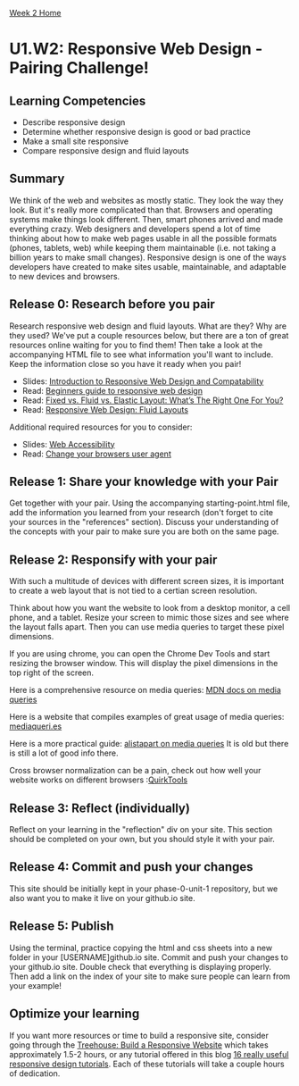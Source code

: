 [Week 2 Home](../)

# U1.W2: Responsive Web Design - Pairing Challenge!

## Learning Competencies
- Describe responsive design
- Determine whether responsive design is good or bad practice
- Make a small site responsive
- Compare responsive design and fluid layouts


## Summary

We think of the web and websites as mostly static. They look the way
they look. But it's really more complicated than that.  Browsers and
operating systems make things look different. Then, smart phones arrived
and made everything crazy.  Web designers and developers spend a lot of
time thinking about how to make web pages usable in all the possible
formats (phones, tablets, web) while keeping them maintainable (i.e. not
taking a billion years to make small changes). Responsive design is one
of the ways developers have created to make sites usable, maintainable, and
adaptable to new devices and browsers.


## Release 0: Research before you pair

Research responsive web design and fluid layouts. What are they? Why are they used? We've put a couple resources below, but there are a ton of great resources online waiting for you to find them! Then take a look at the accompanying HTML file to see what information you'll want to include. Keep the information close so you have it ready when you pair!

- Slides: [Introduction to Responsive Web Design and Compatability](http://girldevelopit.github.io/gdi-core-intermediate-html-css/class4.html#/1)
- Read: [Beginners guide to responsive web design](http://blog.teamtreehouse.com/beginners-guide-to-responsive-web-design)
- Read: [Fixed vs. Fluid vs. Elastic Layout: What’s The Right One For You?](http://www.smashingmagazine.com/2009/06/02/fixed-vs-fluid-vs-elastic-layout-whats-the-right-one-for-you/)
- Read: [Responsive Web Design: Fluid Layouts](http://www.sitepoint.com/responsive-web-design-fluid-layouts/)

Additional required resources for you to consider:
- Slides: [Web Accessibility](http://girldevelopit.github.io/girldevelopit-rdu-access/classslides.html#/)
- Read: [Change your browsers user agent](http://osxdaily.com/2013/01/16/change-user-agent-chrome-safari-firefox/)


## Release 1: Share your knowledge with your Pair

Get together with your pair. Using the accompanying starting-point.html file, add the information you learned from your research (don't forget to cite your sources in the "references" section). Discuss your understanding of the concepts with your pair to make sure you are both on the same page.

## Release 2: Responsify with your pair

With such a multitude of devices with different screen sizes, it is important to create a web layout that is not tied to a certian screen resolution.

Think about how you want the website to look from a desktop monitor, a cell phone, and a tablet. Resize your screen to mimic those sizes and see where the layout falls apart. Then you can use media queries to target these pixel dimensions.

If you are using chrome, you can open the Chrome Dev Tools and start resizing the browser window. This will display the pixel dimensions in the top right of the screen.

Here is a comprehensive resource on media queries: [MDN docs on media queries](https://developer.mozilla.org/en-US/docs/Web/Guide/CSS/Media_queries)

Here is a website that compiles examples of great usage of media queries: [mediaqueri.es](http://mediaqueri.es/)

Here is a more practical guide: [alistapart on media queries](http://alistapart.com/article/responsive-web-design) It is old but there is still a lot of good info there.

Cross browser normalization can be a pain, check out how well your website works on different browsers :[QuirkTools](http://quirktools.com/screenfly)


## Release 3: Reflect (individually)
Reflect on your learning in the "reflection" div on your site. This section should be completed on your own, but you should style it with your pair.

## Release 4: Commit and push your changes
This site should be initially kept in your phase-0-unit-1 repository, but we also want you to make it live on your github.io site.

## Release 5: Publish
Using the terminal, practice copying the html and css sheets into a new folder in your [USERNAME]github.io site. Commit and push your changes to your github.io site. Double check that everything is displaying  properly. Then add a link on the index of your site to make sure people can learn from your example!

## Optimize your learning
If you want more resources or time to build a responsive site, consider going through the [Treehouse: Build a Responsive Website](http://teamtreehouse.com/library/build-a-responsive-website) which takes approximately 1.5-2 hours, or any tutorial offered in this blog [16 really useful responsive design tutorials](http://www.creativebloq.com/netmag/16-really-useful-responsive-design-tutorials-71410085). Each of these tutorials will take a couple hours of dedication.


